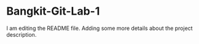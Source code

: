 # Bangkit-Git-Lab-1
I am editing the README file. Adding some more details about the project description.

